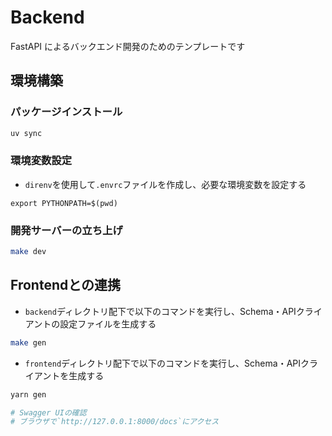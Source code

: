 # Backend

FastAPI によるバックエンド開発のためのテンプレートです

## 環境構築

### パッケージインストール

```bash
uv sync
```

### 環境変数設定

- `direnv`を使用して`.envrc`ファイルを作成し、必要な環境変数を設定する
```
export PYTHONPATH=$(pwd)
```

### 開発サーバーの立ち上げ

```bash
make dev
```

## Frontendとの連携

- `backend`ディレクトリ配下で以下のコマンドを実行し、Schema・APIクライアントの設定ファイルを生成する
```bash
make gen
```

- `frontend`ディレクトリ配下で以下のコマンドを実行し、Schema・APIクライアントを生成する
```bash
yarn gen
```

```bash
# Swagger UIの確認
# ブラウザで`http://127.0.0.1:8000/docs`にアクセス
```

